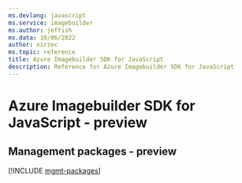 ```yaml
---
ms.devlang: javascript
ms.service: imagebuilder
ms.author: jeffish
ms.data: 10/06/2022
author: xirzec
ms.topic: reference
title: Azure Imagebuilder SDK for JavaScript
description: Reference for Azure Imagebuilder SDK for JavaScript
---
```

# Azure Imagebuilder SDK for JavaScript - preview

## Management packages - preview
[!INCLUDE [mgmt-packages](imagebuilder-mgmt-index.md)]
